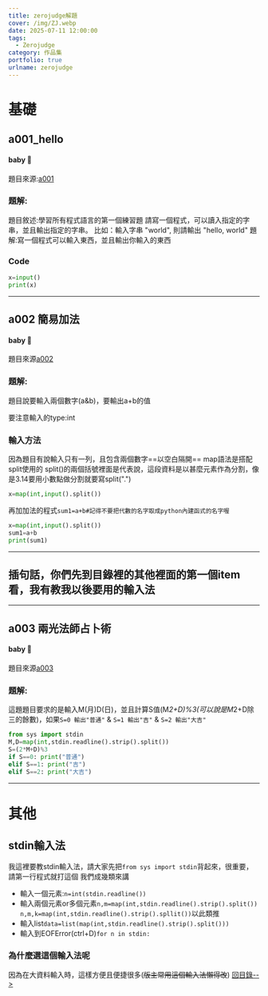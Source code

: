 ```yaml
---
title: zerojudge解題
cover: /img/ZJ.webp
date: 2025-07-11 12:00:00
tags:
  - Zerojudge
category: 作品集
portfolio: true
urlname: zerojudge
---
```

# 基礎
## a001_hello
#### baby :baby:
題目來源:[a001](https://zerojudge.tw/ShowProblem?problemid=a001)
### 題解:
題目敘述:學習所有程式語言的第一個練習題 
        請寫一個程式，可以讀入指定的字串，並且輸出指定的字串。
        比如：輸入字串 "world", 則請輸出 "hello, world"
題解:寫一個程式可以輸入東西，並且輸出你輸入的東西

### Code
```python
x=input()
print(x)
```
---
## a002 簡易加法
#### baby :baby:
題目來源[a002](https://zerojudge.tw/ShowProblem?problemid=a002)
### 題解:
題目說要輸入兩個數字(a&b)，要輸出a+b的值

要注意輸入的type:int
### 輸入方法
因為題目有說輸入只有一列，且包含兩個數字==以空白隔開==
map語法是搭配split使用的
split()的兩個括號裡面是代表說，這段資料是以甚麼元素作為分割，像是3.14要用小數點做分割就要寫split(".")
```python
x=map(int,input().split())
```
再加加法的程式`sum1=a+b#記得不要把代數的名字取成python內建函式的名字喔`
```python
x=map(int,input().split())
sum1=a+b
print(sum1)
```
---
## 插句話，你們先到目錄裡的其他裡面的第一個item看，我有教我以後要用的輸入法
---
## a003 兩光法師占卜術
#### baby :baby:
題目來源[a003](https://zerojudge.tw/ShowProblem?problemid=a003)
### 題解:
這題題目要求的是輸入M(月)D(日)，並且計算S值(M*2+D)%3(可以說是M*2+D除三的餘數)，如果`S=0 輸出"普通"` & `S=1 輸出"吉"` & `S=2 輸出"大吉"`
```python
from sys import stdin
M,D=map(int,stdin.readline().strip().split())
S=(2*M+D)%3
if S==0: print("普通")
elif S==1: print("吉")
elif S==2: print("大吉")
```
---
# 其他
## stdin輸入法
我這裡要教stdin輸入法，請大家先把`from sys import stdin`背起來，很重要，請第一行程式就打這個
我們成幾類來講
- 輸入一個元素:`n=int(stdin.readline())`
- 輸入兩個元素or多個元素`n,m=map(int,stdin.readline().strip().split())` `n,m,k=map(int,stdin.readline().strip().spllit())`以此類推
- 輸入list`data=list(map(int,stdin.readline().strip().split()))`
- 輸入到EOFError(ctrl+D)`for n in stdin:`
### 為什麼選這個輸入法呢
因為在大資料輸入時，這樣方便且便捷很多(~~版主常用這個輸入法懶得改~~)
[回目錄-->](https://siewilly.github.io/portfolio/)
